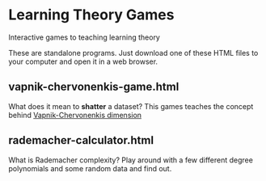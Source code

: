 # Learning Theory Games

Interactive games to teaching learning theory

These are standalone programs. Just download one of these HTML files to your
computer and open it in a web browser.

## vapnik-chervonenkis-game.html

What does it mean to **shatter** a dataset? This games teaches the
concept behind
[Vapnik-Chervonenkis dimension](vapnik-chervonenkis-game.html)

## rademacher-calculator.html

What is Rademacher complexity? Play around with a few different degree
polynomials and some random data and find out.
